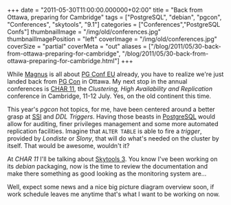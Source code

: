 +++
date = "2011-05-30T11:00:00.000000+02:00"
title = "Back from Ottawa, preparing for Cambridge"
tags = ["PostgreSQL", "debian", "pgcon", "Conferences", "skytools", "9.1"]
categories = ["Conferences","PostgreSQL Confs"]
thumbnailImage = "/img/old/conferences.jpg"
thumbnailImagePosition = "left"
coverImage = "/img/old/conferences.jpg"
coverSize = "partial"
coverMeta = "out"
aliases = ["/blog/2011/05/30-back-from-ottawa-preparing-for-cambridge",
           "/blog/2011/05/30-back-from-ottawa-preparing-for-cambridge.html"]
+++

While 
[Magnus](http://blog.hagander.net/) is all about 
[PG Conf EU](http://2011.pgconf.eu/) already, you have to realize we're just
landed back from 
[PG Con](http://www.pgcon.org/2011/) in Ottawa.  My next stop in the annual conferences
is 
[CHAR 11](http://char11.org/), the 
*Clustering, High Availability and Replication* conference in
Cambridge, 11-12 July.  Yes, on the old continent this time.

This year's 
*pgcon* hot topics, for me, have been centered around a better
grasp at 
[SSI](http://www.postgresql.org/docs/9.1/static/transaction-iso.html#XACT-SERIALIZABLE) and 
*DDL Triggers*.  Having those beasts in 
[PostgreSQL](http://www.postgresql.org/) would
allow for auditing, finer privileges management and some more automated
replication facilities.  Imagine that 
`ALTER TABLE` is able to fire a 
*trigger*,
provided by 
*Londiste* or 
*Slony*, that will do what's needed on the cluster by
itself.  That would be awesome, wouldn't it?

At 
*CHAR 11* I'll be talking about 
[Skytools 3](http://wiki.postgresql.org/wiki/SkyTools).  You know I've been working on
its 
*debian* packaging, now is the time to review the documentation and make
there something as good looking as the monitoring system are...

Well, expect some news and a nice big picture diagram overview soon, if work
schedule leaves me anytime that's what I want to be working on now.
